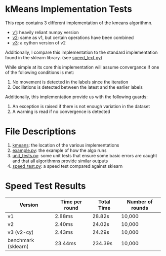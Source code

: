 # kMeans Implementation Tests

This repo contains 3 different implementation of the kmeans algorithmn.

- [v1](./kmeans/approach_v1.py): heavily reliant numpy version
- [v2](./kmeans/approach_v2.py): same as v1, but certain operations have been combined
- [v3](./kmeans/cy/kmeans.pyx): a cython version of v2

Additionally, I compare this implementation to the standard implementation found in the sklearn library. (see [speed_text.py](./speed_test.py))

While simple at its core this implementation will assume convergance if one of the following conditions is met:

1. No movement is detected in the labels since the iteration
2. Oscillations is detected between the latest and the earlier labels

Additionally, this implementation provide us with the following guards:

1. An exception is raised if there is not enough variation in the dataset
2. A warning is read if no convergence is detected

# File Descriptions

1. [kmeans](./kmeans): the location of the various implementations
2. [example.py](./example.py): the example of how the algo runs
3. [unit_tests.py](./unit_tests.py): some unit tests that ensure some basic errors are caught and that all algorithmns provide similar outputs
4. [speed_test.py](./speed_test.py): a speed test compared against sklearn

# Speed Test Results


| Version | Time per round | Total Time | Number of rounds |
|---------|----------------|------------|------------------|
| v1      | 2.88ms         | 28.82s     | 10,000 |
| v2 | 2.40ms | 24.02s | 10,000 |
| v3 (v2-cy) | 2.43ms | 24.29s | 10,000 |
| benchmark (sklearn) | 23.44ms | 234.39s | 10,000 | 

